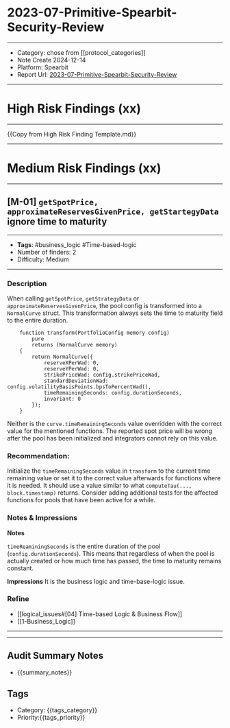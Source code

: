 # 2023-07-Primitive-Spearbit-Security-Review
---
- Category: chose from [[protocol_categories]]
- Note Create 2024-12-14
- Platform: Spearbit
- Report Url: [2023-07-Primitive-Spearbit-Security-Review](https://github.com/spearbit/portfolio/blob/master/pdfs/Primitive-Spearbit-Security-Review-July.pdf)
---
# High Risk Findings (xx)

---

{{Copy from High Risk Finding Template.md}}

---

# Medium Risk Findings (xx)

---
## [M-01] `getSpotPrice, approximateReservesGivenPrice, getStartegyData` ignore time to maturity

----
- **Tags**: #business_logic #Time-based-logic 
- Number of finders: 2
- Difficulty: Medium
---
### Description

When calling `getSpotPrice`, `getStrategyData` or `approximateReservesGivenPrice`, the pool config is transformed into a `NormalCurve` struct. This transformation always sets the time to maturity field to the entire duration.

```solidity
	function transform(PortfolioConfig memory config) 
		pure 
		returns (NormalCurve memory) 
	{ 
		return NormalCurve({ 
			reserveXPerWad: 0, 
			reserveYPerWad: 0, 
			strikePriceWad: config.strikePriceWad, 
			standardDeviationWad: config.volatilityBasisPoints.bpsToPercentWad(), 
			timeRemainingSeconds: config.durationSeconds, 
			invariant: 0 
		}); 
	}
```

Neither is the `curve.timeRemainingSeconds` value overridden with the correct value for the mentioned functions. The reported spot price will be wrong after the pool has been initialized and integrators cannot rely on this value. 

### Recommendation: 

Initialize the `timeRemainingSeconds` value in `transform` to the current time remaining value or set it to the correct value afterwards for functions where it is needed. It should use a value similar to what `computeTau(..., block.timestamp)` returns. Consider adding additional tests for the affected functions for pools that have been active for a while.
### Notes & Impressions

**Notes**

`timeReaminingSeconds` is the entire duration of the pool (`config.durationSeconds`). This means that regardless of when the pool is actually created or how much time has passed, the time to maturity remains constant.

**Impressions**
It is the business logic and time-base-logic issue.

### Refine

- [[logical_issues#[04] Time-based Logic & Business Flow]]
- [[1-Business_Logic]]

---

---

## Audit Summary Notes
- {{summary_notes}}

## Tags
- Category: {{tags_category}}
- Priority:{{tags_priority}}